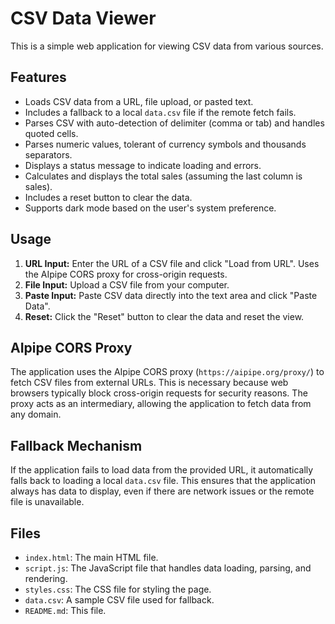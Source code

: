 # CSV Data Viewer

This is a simple web application for viewing CSV data from various sources.

## Features

*   Loads CSV data from a URL, file upload, or pasted text.
*   Includes a fallback to a local `data.csv` file if the remote fetch fails.
*   Parses CSV with auto-detection of delimiter (comma or tab) and handles quoted cells.
*   Parses numeric values, tolerant of currency symbols and thousands separators.
*   Displays a status message to indicate loading and errors.
*   Calculates and displays the total sales (assuming the last column is sales).
*   Includes a reset button to clear the data.
*   Supports dark mode based on the user's system preference.

## Usage

1.  **URL Input:** Enter the URL of a CSV file and click "Load from URL".  Uses the AIpipe CORS proxy for cross-origin requests.
2.  **File Input:** Upload a CSV file from your computer.
3.  **Paste Input:** Paste CSV data directly into the text area and click "Paste Data".
4.  **Reset:** Click the "Reset" button to clear the data and reset the view.

## AIpipe CORS Proxy

The application uses the AIpipe CORS proxy (`https://aipipe.org/proxy/`) to fetch CSV files from external URLs. This is necessary because web browsers typically block cross-origin requests for security reasons. The proxy acts as an intermediary, allowing the application to fetch data from any domain.

## Fallback Mechanism

If the application fails to load data from the provided URL, it automatically falls back to loading a local `data.csv` file. This ensures that the application always has data to display, even if there are network issues or the remote file is unavailable.

## Files

*   `index.html`: The main HTML file.
*   `script.js`: The JavaScript file that handles data loading, parsing, and rendering.
*   `styles.css`: The CSS file for styling the page.
*   `data.csv`: A sample CSV file used for fallback.
*   `README.md`: This file.
